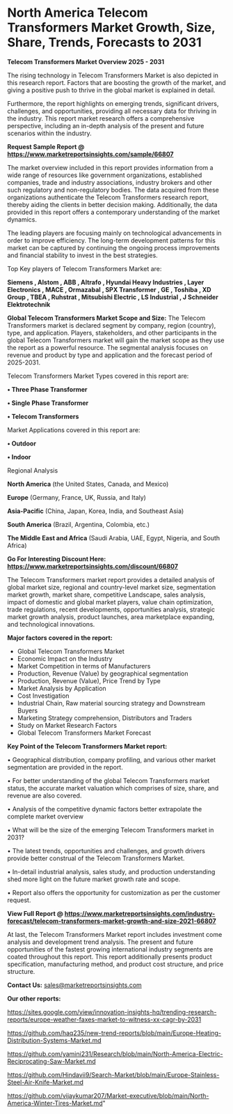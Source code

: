 # North America Telecom Transformers Market Growth, Size, Share, Trends, Forecasts to 2031

<Strong> Telecom Transformers Market Overview 2025 - 2031</strong>

The rising technology in Telecom Transformers Market is also depicted in this research report. Factors that are boosting the growth of the market, and giving a positive push to thrive in the global market is explained in detail.

Furthermore, the report highlights on emerging trends, significant drivers, challenges, and opportunities, providing all necessary data for thriving in the industry. This report market research offers a comprehensive perspective, including an in-depth analysis of the present and future scenarios within the industry.

<strong>Request Sample Report @ <a href=https://www.marketreportsinsights.com/sample/66807>https://www.marketreportsinsights.com/sample/66807</a></strong>

The market overview included in this report provides information from a wide range of resources like government organizations, established companies, trade and industry associations, industry brokers and other such regulatory and non-regulatory bodies. The data acquired from these organizations authenticate the Telecom Transformers research report, thereby aiding the clients in better decision making. Additionally, the data provided in this report offers a contemporary understanding of the market dynamics.

The leading players are focusing mainly on technological advancements in order to improve efficiency. The long-term development patterns for this market can be captured by continuing the ongoing process improvements and financial stability to invest in the best strategies.

Top Key players of Telecom Transformers Market are:

<strong>Siemens , Alstom , ABB , Altrafo , Hyundai Heavy Industries , Layer Electronics , MACE , Ormazabal , SPX Transformer , GE , Toshiba , XD Group , TBEA , Ruhstrat , Mitsubishi Electric , LS Industrial , J Schneider Elektrotechnik</strong>

<strong><b>Global Telecom Transformers Market Scope and Size:</b></strong>
The Telecom Transformers market is declared segment by company, region (country), type, and application. Players, stakeholders, and other participants in the global Telecom Transformers market will gain the market scope as they use the report as a powerful resource. The segmental analysis focuses on revenue and product by type and application and the forecast period of 2025-2031.

Telecom Transformers Market Types covered in this report are:

<strong>• Three Phase Transformer

• Single Phase Transformer

• Telecom Transformers</strong>

Market Applications covered in this report are:

<strong>• Outdoor

• Indoor</strong> 

Regional Analysis

<strong>North America</strong> (the United States, Canada, and Mexico)

<strong>Europe</strong> (Germany, France, UK, Russia, and Italy)

<strong>Asia-Pacific</strong> (China, Japan, Korea, India, and Southeast Asia)

<strong>South America</strong> (Brazil, Argentina, Colombia, etc.)

<strong>The Middle East and Africa</strong> (Saudi Arabia, UAE, Egypt, Nigeria, and South Africa)

<strong>Go For Interesting Discount Here: <a href=https://www.marketreportsinsights.com/discount/66807>https://www.marketreportsinsights.com/discount/66807</a></strong>

The Telecom Transformers market report provides a detailed analysis of global market size, regional and country-level market size, segmentation market growth, market share, competitive Landscape, sales analysis, impact of domestic and global market players, value chain optimization, trade regulations, recent developments, opportunities analysis, strategic market growth analysis, product launches, area marketplace expanding, and technological innovations.

<strong><b>Major factors covered in the report:</b></strong>
<ul>
  <li>Global Telecom Transformers Market </li>
  <li>Economic Impact on the Industry</li>
  <li>Market Competition in terms of Manufacturers</li>
  <li>Production, Revenue (Value) by geographical segmentation</li>
  <li>Production, Revenue (Value), Price Trend by Type</li>
  <li>Market Analysis by Application</li>
  <li>Cost Investigation</li>
  <li>Industrial Chain, Raw material sourcing strategy and Downstream Buyers</li>
  <li>Marketing Strategy comprehension, Distributors and Traders</li>
  <li>Study on Market Research Factors</li>
  <li>Global Telecom Transformers Market Forecast</li>
</ul>

<strong><b>Key Point of the Telecom Transformers Market report:</b></strong>

• Geographical distribution, company profiling, and various other market segmentation are provided in the report.

• For better understanding of the global Telecom Transformers market status, the accurate market valuation which comprises of size, share, and revenue are also covered.

• Analysis of the competitive dynamic factors better extrapolate the complete market overview

• What will be the size of the emerging Telecom Transformers market in 2031?

• The latest trends, opportunities and challenges, and growth drivers provide better construal of the Telecom Transformers Market.

• In-detail industrial analysis, sales study, and production understanding shed more light on the future market growth rate and scope.

• Report also offers the opportunity for customization as per the customer request.

<strong><b>View Full Report @ <a href=https://www.marketreportsinsights.com/industry-forecast/telecom-transformers-market-growth-and-size-2021-66807>https://www.marketreportsinsights.com/industry-forecast/telecom-transformers-market-growth-and-size-2021-66807</a></b></strong>


At last, the Telecom Transformers Market report includes investment come analysis and development trend analysis. The present and future opportunities of the fastest growing international industry segments are coated throughout this report. This report additionally presents product specification, manufacturing method, and product cost structure, and price structure.

<strong>Contact Us:</strong>
sales@marketreportsinsights.com

<strong>Our other reports:</strong>

<a href=https://sites.google.com/view/innovation-insights-hq/trending-research-reports/europe-weather-faxes-market-to-witness-xx-cagr-by-2031>https://sites.google.com/view/innovation-insights-hq/trending-research-reports/europe-weather-faxes-market-to-witness-xx-cagr-by-2031</a>

<a href=https://github.com/haq235/new-trend-reports/blob/main/Europe-Heating-Distribution-Systems-Market.md>https://github.com/haq235/new-trend-reports/blob/main/Europe-Heating-Distribution-Systems-Market.md</a>

<a href=https://github.com/yamini231/Research/blob/main/North-America-Electric-Reciprocating-Saw-Market.md>https://github.com/yamini231/Research/blob/main/North-America-Electric-Reciprocating-Saw-Market.md</a>

<a href=https://github.com/Hindavii9/Search-Market/blob/main/Europe-Stainless-Steel-Air-Knife-Market.md>https://github.com/Hindavii9/Search-Market/blob/main/Europe-Stainless-Steel-Air-Knife-Market.md</a>

<a href=https://github.com/vijaykumar207/Market-executive/blob/main/North-America-Winter-Tires-Market.md>https://github.com/vijaykumar207/Market-executive/blob/main/North-America-Winter-Tires-Market.md</a>"
